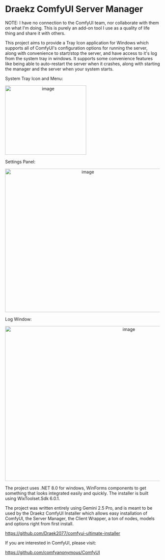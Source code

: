 # Draekz ComfyUI Server Manager

NOTE: I have no connection to the ComfyUI team, nor collaborate with them on what I'm doing. This is purely an add-on tool I use as a quality of life thing and share it with others.

This project aims to provide a Tray Icon application for Windows which supports all of ComfyUI's configuration options for running the server, along with convenience to start/stop the server, and have access to it's log from the system tray in windows. It supports some convenience features like being able to auto-restart the server when it crashes, along with starting the manager and the server when your system starts.

System Tray Icon and Menu:

<img style="text-align: center" width="264" height="225" alt="image" src="https://github.com/user-attachments/assets/11906ed9-4fe5-41d0-8d2b-8cf94c78b9d2" />

Settings Panel:

<img style="text-align: center" width="523" height="466" alt="image" src="https://github.com/user-attachments/assets/2da247f7-edc5-4300-85dc-d5e007a23615" />

Log Window:

<img style="text-align: center" width="790" height="503" alt="image" src="https://github.com/user-attachments/assets/4f68cb23-d7e3-4cd8-b2cc-2f74cfe3dee4" />

The project uses .NET 8.0 for windows, WinForms components to get something that looks integrated easily and quickly. The installer is built using WixToolset.Sdk 6.0.1.

The project was written entirely using Gemini 2.5 Pro, and is meant to be used by the Draekz ComfyUI Installer which allows easy installation of ComfyUI, the Server Manager, the Client Wrapper, a ton of nodes, models and options right from first install.

https://github.com/Draek2077/comfyui-ultimate-installer

If you are interested in ComfyUI, please visit:

https://github.com/comfyanonymous/ComfyUI

